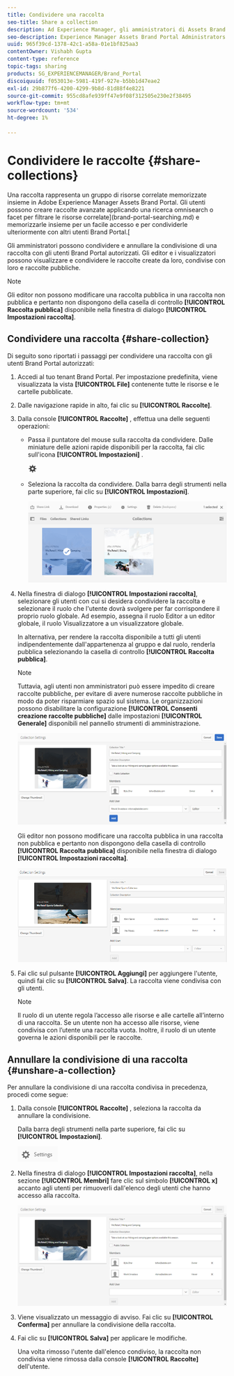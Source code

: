 ```yaml
---
title: Condividere una raccolta
seo-title: Share a collection
description: Ad Experience Manager, gli amministratori di Assets Brand Portal possono condividere e annullare la condivisione di una raccolta o di una raccolta avanzata con utenti autorizzati. Gli editor possono visualizzare e condividere solo le raccolte create da loro, condivise con loro e le raccolte pubbliche.
seo-description: Experience Manager Assets Brand Portal Administrators can share and unshare a collection or a smart collection with authorized users. Editors can view and share only the collections created by them, shared with them, and public collections.
uuid: 965f39cd-1378-42c1-a58a-01e1bf825aa3
contentOwner: Vishabh Gupta
content-type: reference
topic-tags: sharing
products: SG_EXPERIENCEMANAGER/Brand_Portal
discoiquuid: f053013e-5981-419f-927e-b5bb1d47eae2
exl-id: 29b877f6-4200-4299-9b8d-81d88f4e8221
source-git-commit: 955cd8afe939ff47e9f08f312505e230e2f38495
workflow-type: tm+mt
source-wordcount: '534'
ht-degree: 1%

---
```


# Condividere le raccolte {#share-collections}

Una raccolta rappresenta un gruppo di risorse correlate memorizzate insieme in Adobe Experience Manager Assets Brand Portal. Gli utenti possono creare raccolte avanzate applicando una ricerca omnisearch o facet per filtrare le risorse correlate](brand-portal-searching.md) e memorizzarle insieme per un facile accesso e per condividerle ulteriormente con altri utenti Brand Portal.[

Gli amministratori possono condividere e annullare la condivisione di una raccolta con gli utenti Brand Portal autorizzati. Gli editor e i visualizzatori possono visualizzare e condividere le raccolte create da loro, condivise con loro e raccolte pubbliche.

>[!NOTE]
>
>Gli editor non possono modificare una raccolta pubblica in una raccolta non pubblica e pertanto non dispongono della casella di controllo **[!UICONTROL Raccolta pubblica]** disponibile nella finestra di dialogo **[!UICONTROL Impostazioni raccolta]**.

## Condividere una raccolta {#share-collection}

Di seguito sono riportati i passaggi per condividere una raccolta con gli utenti Brand Portal autorizzati:

1. Accedi al tuo tenant Brand Portal. Per impostazione predefinita, viene visualizzata la vista **[!UICONTROL File]** contenente tutte le risorse e le cartelle pubblicate.

1. Dalle navigazione rapide in alto, fai clic su **[!UICONTROL Raccolte]**.

1. Dalla console **[!UICONTROL Raccolte]** , effettua una delle seguenti operazioni:

   * Passa il puntatore del mouse sulla raccolta da condividere. Dalle miniature delle azioni rapide disponibili per la raccolta, fai clic sull&#39;icona **[!UICONTROL Impostazioni]** .

      ![](assets/settings-icon.png)

   * Seleziona la raccolta da condividere. Dalla barra degli strumenti nella parte superiore, fai clic su **[!UICONTROL Impostazioni]**.

      ![](assets/collection-console.png)

1. Nella finestra di dialogo **[!UICONTROL Impostazioni raccolta]**, selezionare gli utenti con cui si desidera condividere la raccolta e selezionare il ruolo che l&#39;utente dovrà svolgere per far corrispondere il proprio ruolo globale. Ad esempio, assegna il ruolo Editor a un editor globale, il ruolo Visualizzatore a un visualizzatore globale.

   In alternativa, per rendere la raccolta disponibile a tutti gli utenti indipendentemente dall&#39;appartenenza al gruppo e dal ruolo, renderla pubblica selezionando la casella di controllo **[!UICONTROL Raccolta pubblica]**.

   >[!NOTE]
   >
   >Tuttavia, agli utenti non amministratori può essere impedito di creare raccolte pubbliche, per evitare di avere numerose raccolte pubbliche in modo da poter risparmiare spazio sul sistema. Le organizzazioni possono disabilitare la configurazione **[!UICONTROL Consenti creazione raccolte pubbliche]** dalle impostazioni **[!UICONTROL Generale]** disponibili nel pannello strumenti di amministrazione.

   ![](assets/collection_sharingadduser.png)

   Gli editor non possono modificare una raccolta pubblica in una raccolta non pubblica e pertanto non dispongono della casella di controllo **[!UICONTROL Raccolta pubblica]** disponibile nella finestra di dialogo **[!UICONTROL Impostazioni raccolta]**.

   ![](assets/collection-setting-editor.png)

1. Fai clic sul pulsante **[!UICONTROL Aggiungi]** per aggiungere l&#39;utente, quindi fai clic su **[!UICONTROL Salva]**. La raccolta viene condivisa con gli utenti.

   >[!NOTE]
   >
   >Il ruolo di un utente regola l’accesso alle risorse e alle cartelle all’interno di una raccolta. Se un utente non ha accesso alle risorse, viene condivisa con l’utente una raccolta vuota. Inoltre, il ruolo di un utente governa le azioni disponibili per le raccolte.

## Annullare la condivisione di una raccolta {#unshare-a-collection}

Per annullare la condivisione di una raccolta condivisa in precedenza, procedi come segue:

1. Dalla console **[!UICONTROL Raccolte]** , seleziona la raccolta da annullare la condivisione.

   Dalla barra degli strumenti nella parte superiore, fai clic su **[!UICONTROL Impostazioni]**.

   ![](assets/collection_settings.png)

1. Nella finestra di dialogo **[!UICONTROL Impostazioni raccolta]**, nella sezione **[!UICONTROL Membri]** fare clic sul simbolo **[!UICONTROL x]** accanto agli utenti per rimuoverli dall&#39;elenco degli utenti che hanno accesso alla raccolta.

   ![](assets/unshare_collection.png)

1. Viene visualizzato un messaggio di avviso. Fai clic su **[!UICONTROL Conferma]** per annullare la condivisione della raccolta.

1. Fai clic su **[!UICONTROL Salva]** per applicare le modifiche.

   Una volta rimosso l&#39;utente dall&#39;elenco condiviso, la raccolta non condivisa viene rimossa dalla console **[!UICONTROL Raccolte]** dell&#39;utente.

<!--
1. Click the overlay icon on the left, and choose **[!UICONTROL Navigation]**.

   ![](assets/contenttree-1.png)

1. From the siderail on the left, click **[!UICONTROL Collections]**.

   ![](assets/access_collections.png)

1. From the **[!UICONTROL Collections]** console, do one of the following:

    * Hover the pointer over the collection you want to share. From the quick action thumbnails available for the collection, click the **[!UICONTROL Settings]** icon.

   ![](assets/settings_thumbnail.png)

    * Select the collection you want to share. From the toolbar at the top, click **[!UICONTROL Settings]**.
    
   ![](assets/collection-sharing.png)

1. In the [!UICONTROL Collection Settings] dialog box, select the users or groups with whom you want to share the collection and select the role for a user or a group to match their global role. For example, assign the Editor role to a global editor, the Viewer role to a global viewer.

   Alternatively, to make the collection available to all users irrespective of their group membership and role, make it public by selecting the **[!UICONTROL Public Collection]** check-box.

   >[!NOTE]
   >
   >However, non-admin users can be restricted from creating public collections, to avoid having numerous public collections so that system space can be saved. Organizations can disable the **[!UICONTROL Allow public collections creation]** configuration from [!UICONTROL General] settings available in admin tools panel.

   ![](assets/collection_sharingadduser.png)

   Editors cannot change a public collection to a non-public collection and, therefore, do not have **[!UICONTROL Public Collection]** check-box available in **[!UICONTROL Collection Settings]** dialog.

   ![](assets/collection-setting-editor.png)

1. Select **[!UICONTROL Add]**, and then **[!UICONTROL Save]**. The collection is shared with the chosen users.

   >[!NOTE]
   >
   >A user's role governs access to the assets and folders inside a collection. If a user does not have access to assets, an empty collection is shared with the user. Also, a user's role governs the actions available for collections.

## Unshare a collection {#unshare-a-collection}

To unshare a previously shared collection, do the following:

1. From the **[!UICONTROL Collections]** console, select the collection you want to unshare.

   In the toolbar, click **[!UICONTROL Settings]**.

   ![](assets/collection_settings.png)

1. On the **[!UICONTROL Collection Settings]** dialog box, under **[!UICONTROL Members]**, click the **[!UICONTROL x]** symbol next to users or groups to remove them from the list of users you shared the collection with.

   ![](assets/unshare_collection.png)

1. In the warning message box, click **[!UICONTROL Confirm]** to confirm unshare.

   Click **[!UICONTROL Save]**.

1. Log in to Brand Portal with the credentials of the user you removed from the shared list. The collection is removed from the **[!UICONTROL Collections]** console.
-->
